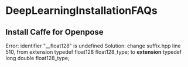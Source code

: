 # DeepLearningInstallationFAQs 

## Install Caffe for Openpose
Error: identifier "__float128" is undefined
Solution: 
   change suffix.hpp line 510, from
        extension typedef float128 float128_type;
    to
    __extension__ typedef long double float128_type;
